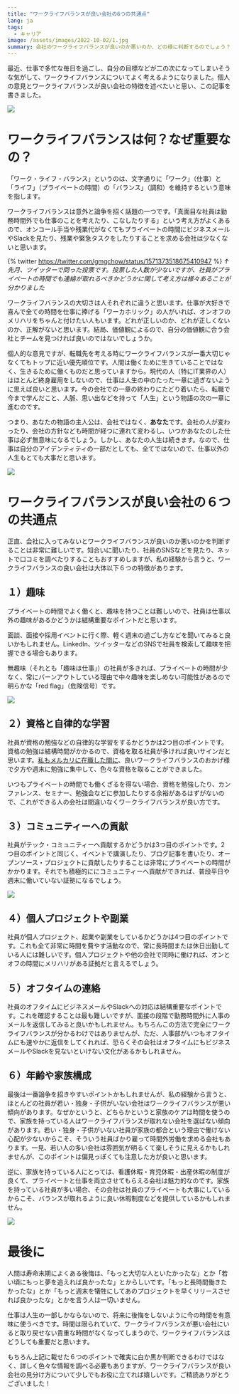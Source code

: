 ```yaml
---
title: "ワークライフバランスが良い会社の6つの共通点"
lang: ja
tags:
  - キャリア
image: /assets/images/2022-10-02/1.jpg
summary: 会社のワークライフバランスが良いのか悪いのか、どの様に判断するのでしょう？
---
```


最近、仕事で多忙な毎日を過ごし、自分の目標などが二の次になってしまいそうな気がして、ワークライフバランスについてよく考えるようになりました。個人の意見とワークライフバランスが良い会社の特徴を述べたいと思い、この記事を書きました。

![](/assets/images/2022-10-02/1.jpg)

# ワークライフバランスは何？なぜ重要なの？

「ワーク・ライフ・バランス」というのは、文字通りに「ワーク」（仕事）と「ライフ」（プライベートの時間）の「バランス」（調和）を維持するという意味を指します。

ワークライフバランスは意外と論争を招く話題の一つです。「真面目な社員は勤務時間外でも仕事のことを考えたり、こなしたりする」という考え方がよくあるので、オンコール手当や残業代がなくてもプライベートの時間にビジネスメールやSlackを見たり、残業や緊急タスクをしたりすることを求める会社は少なくないと思います。

{% twitter https://twitter.com/gmgchow/status/1571373518675410947 %}
*↑ 先月、ツイッターで問った投票です。投票した人数が少ないですが、社員がプライベートの時間でも連絡が取れるべきかどうかに関して考え方は様々あることが分かりました*

ワークライフバランスの大切さは人それぞれに違うと思います。仕事が大好きで喜んで全ての時間を仕事に捧げる「ワーカホリック」の人がいれば、オンオフのメリハリをちゃんと付けたい人もいます。どれが正しいのか、どれが正しくないのか、正解がないと思います。結局、価値観によるので、自分の価値観に合う会社とチームを見つければ良いのではないでしょうか。

個人的な意見ですが、転職先を考える時にワークライフバランスが一番大切じゃなくてもトップに近い優先順位です。人間は働くために生きていることではなく、生きるために働くものだと思っていますから。現代の人（特にIT業界の人）はほとんど終身雇用をしないので、仕事は人生の中のたった一章に過ぎないように思えば良いと思います。今の会社での一章の終わりにたどり着いたら、転職で今まで学んだこと、人脈、思い出などを持って「人生」という物語の次の一章に進むのです。

つまり、あなたの物語の主人公は、会社ではなく、**あなた**です。会社の人が変わったり、会社の方針なども時間が経つに連れて変わるし、いつかあなたのした仕事は必ず無意味になるでしょう。しかし、あなたの人生は続きます。なので、仕事は自分のアイデンティティの一部だとしても、全てではないので、仕事以外の人生もとても大事だと思います。

![](/assets/images/2022-10-02/2.jpg)

# ワークライフバランスが良い会社の６つの共通点

正直、会社に入ってみないとワークライフバランスが良いのか悪いのかを判断することは非常に難しいです。知合いに聞いたり、社員のSNSなどを見たり、ネットで口コミを調べたりすることもおすすめしますが、私の経験から言うと、ワークライフバランスの良い会社は大体以下６つの特徴があります。

## １）趣味

プライベートの時間でよく働くと、趣味を持つことは難しいので、社員は仕事以外の趣味があるかどうかは結構重要なポイントだと思います。

面談、面接や採用イベントに行く際、軽く週末の過ごし方などを聞いてみると良いかもしれません。LinkedIn、ツイッターなどのSNSで社員を検索して趣味を把握できる場合もあります。

無趣味（それとも「趣味は仕事」）の社員が多きれば、プライベートの時間が少なく、常にバーンアウトしている理由で中々趣味を楽しめない可能性があるので明らかな「red flag」（危険信号）です。

![](/assets/images/2022-10-02/3.jpg)

## ２）資格と自律的な学習

社員が資格の勉強などの自律的な学習をするかどうかは2つ目のポイントです。資格の勉強は結構時間がかかるので、資格を取る社員が多ければ良いサインだと思います。[私もメルカリに在職した間に](https://gmgchow.github.io/ja/blog/2022/07/14/mercari-retrospective.html)、良いワークライフバランスのおかげ様で夕方や週末に勉強に集中して、色々な資格を取ることができました。

いつもプライベートの時間でも働くざるを得ない場合、資格を勉強したり、カンファレンス、セミナー、勉強会などに参加したりする余裕があるはずがないので、これができる人の会社は間違いなくワークライフバランスが良い方です。

## ３）コミュニティーへの貢献

社員がテック・コミュニティーへ貢献するかどうかは3つ目のポイントです。2つ目のポイントと同じく、イベントで講演したり、ブログ記事を書いたり、オープンソース・プロジェクトに貢献したりすることは非常にプライベートの時間がかかります。それでも積極的ににコミュニティーへ貢献ができれば、普段平日や週末に働いていない証拠になるでしょう。

![](/assets/images/2022-10-02/4.jpg)

## ４）個人プロジェクトや副業

社員が個人プロジェクト、起業や副業をしているかどうかは4つ目のポイントです。これも全て非常に時間を費やす活動なので、常に長時間または休日出勤している人には難しいです。個人プロジェクトや他の会社で同時に働ければ、オンとオフの時間にメリハリがある証拠だと言えるでしょう。

## ５）オフタイムの連絡

社員のオフタイムにビジネスメールやSlackへの対応は結構重要なポイントです。これを確認することは最も難しいですが、面接の段階で勤務時間外に人事のメールを返信してみると良いかもしれません。もちろんこの方法で完全にワークライフバランスが分かるわけではありませんが、ただ、人事部がいつもオフタイムにも速やかに返信をしてくれれば、恐らくその会社はオフタイムにもビジネスメールやSlackを見ないといけない文化があるかもしれません。

## ６）年齢や家族構成

最後は一番論争を招きやすいポイントかもしれませんが、私の経験から言うと、ほとんどの社員が若い・独身・子供がいない会社はワークライフバランスが悪い傾向があります。なぜかというと、どちらかというと家族のケアは時間を使うので、家族を持っている人はワークライフバランスが取れない会社を選ばない傾向があります。若い・独身・子供がいない社員が家族の都合という理由で働けない心配が少ないからこそ、そういう社員ばかり雇って時間外労働を求める会社もあります。一見、若い人の多い会社は雰囲気が明るくて楽しそうに見えるかもしれませんが、このポイントは偏見っぽくても注意した方が良いと思います。

逆に、家族を持っている人にとっては、看護休暇・育児休暇・出産休暇の制度が良くて、プライベートと仕事を両立させてもらえる会社は魅力的なのです。家族を持っている社員が多い場合、その会社は社員のプライベートも大事にしているからこそ、バランスが取れるように良い休暇制度などを提供しているかもしれません。

![](/assets/images/2022-10-02/5.jpg)

# 最後に

人間は寿命末期によくある後悔は、「もっと大切な人といたかったな」とか「若い頃にもっと夢を追えれば良かったな」とからしいです。「もっと長時間働きたかったな」とか「もっと週末を犠牲にしてあのプロジェクトを早くリリースさせれば良かったな」とかを言う人は一切いません。

仕事は人生の一部しかならないので、将来に後悔をしないように今の時間を有意味に使うべきです。時間は限られていて、ワークライフバランスが悪い会社にいると取り戻せない貴重な時間がなくなってしまうので、ワークライフバランスはどうしても重要だと思います。

もちろん上記に載せた６つのポイントで確実に白か黒か判断できるわけではなく、詳しく色々な情報を調べる必要もありますが、ワークライフバランスが良い会社の見分け方について少しでもお役に立てれば嬉しいです。ご精読ありがとうございました！
